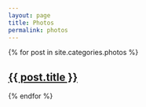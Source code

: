 ```yaml
---
layout: page
title: Photos
permalink: photos
---
```


<div class="posts">
  {% for post in site.categories.photos %}
  <article class="post">
    <h1 class="post-title">
      <a href="{{ post.url | relative_url }}">
        {{ post.title }}
      </a>
    </h1>
  </article>
  {% endfor %}
</div>